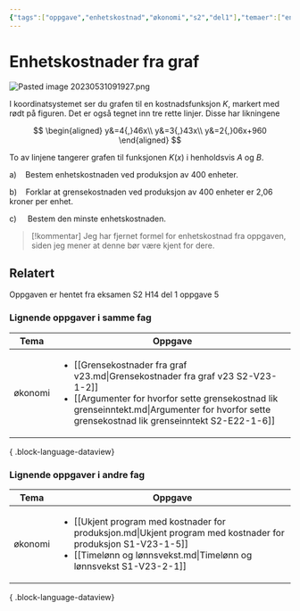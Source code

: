 ```yaml
---
{"tags":["oppgave","enhetskostnad","økonomi","s2","del1"],"temaer":["enhetskostnad","økonomi"],"alias":[null],"del":1,"oppgave":5,"fag":"s2","eksamen":"h14","dg-publish":true,"title":"Enhetskostnader fra graf","date":"2023-05-31","modified":"2023-05-31","permalink":"/enhetskostnader-fra-graf/","dgPassFrontmatter":true}
---
```



# Enhetskostnader fra graf
![Pasted image 20230531091927.png](/img/user/_resources/Pasted%20image%2020230531091927.png)

I koordinatsystemet ser du grafen til en kostnadsfunksjon $K$, markert med rødt på figuren. Det er også tegnet inn tre rette linjer. Disse har likningene

$$
\begin{aligned}
y&=4{,}46x\\
y&=3{,}43x\\
y&=2{,}06x+960
\end{aligned}
$$

To av linjene tangerer grafen til funksjonen $K(x)$ i henholdsvis $A$ og $B$.

a)    Bestem enhetskostnaden ved produksjon av 400 enheter.

b)    Forklar at grensekostnaden ved produksjon av 400 enheter er 2,06 kroner per enhet.

c)     Bestem den minste enhetskostnaden.

>[!kommentar]
>Jeg har fjernet formel for enhetskostnad fra oppgaven, siden jeg mener at denne bør være kjent for dere.

## Relatert
<p><span>Oppgaven er hentet fra eksamen S2 H14 del 1 oppgave 5</span></p>

### Lignende oppgaver i samme fag
| Tema    | Oppgave                                                                                                                                                                                                                                               |
| ------- | ----------------------------------------------------------------------------------------------------------------------------------------------------------------------------------------------------------------------------------------------------- |
| økonomi | <ul><li>[[Grensekostnader fra graf v23.md\\|Grensekostnader fra graf v23 S2-V23-1-2]]</li><li>[[Argumenter for hvorfor sette grensekostnad lik grenseinntekt.md\\|Argumenter for hvorfor sette grensekostnad lik grenseinntekt S2-E22-1-6]]</li></ul> |

{ .block-language-dataview}

### Lignende oppgaver i andre fag
| Tema    | Oppgave                                                                                                                                                                                                 |
| ------- | ------------------------------------------------------------------------------------------------------------------------------------------------------------------------------------------------------- |
| økonomi | <ul><li>[[Ukjent program med kostnader for produksjon.md\\|Ukjent program med kostnader for produksjon S1-V23-1-5]]</li><li>[[Timelønn og lønnsvekst.md\\|Timelønn og lønnsvekst S1-V23-2-1]]</li></ul> |

{ .block-language-dataview}
